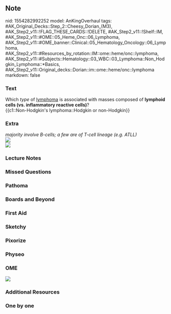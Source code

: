## Note
nid: 1554282992252
model: AnKingOverhaul
tags: #AK_Original_Decks::Step_2::Cheesy_Dorian_(M3), #AK_Step2_v11::!FLAG_THESE_CARDS::!DELETE, #AK_Step2_v11::!Shelf::IM, #AK_Step2_v11::#OME::05_Heme_Onc::06_Lymphoma, #AK_Step2_v11::#OME_banner::Clinical::05_Hematology_Oncology::06_Lymphoma, #AK_Step2_v11::#Resources_by_rotation::IM::ome::heme/onc::lymphoma, #AK_Step2_v11::#Subjects::Hematology::03_WBC::03_Lymphoma::Non_Hodgkin_Lymphoma::*Basics, #AK_Step2_v11::Original_decks::Dorian::im::ome::heme/onc::lymphoma
markdown: false

### Text
<div>
  Which <i>type</i> of <u>lymphoma</u> is associated with masses
  composed of <b>lymphoid cells (vs. inflammatory reactive
  cells)</b>?
</div>
<div>
  {{c1::Non-Hodgkin's lymphoma::Hodgkin or non-Hodgkin}}
</div>

### Extra
<div>
  <i>majority involve B-cells; a few are of T-cell lineage (e.g.
  ATLL)</i>
</div>
<div><img src="paste-248777390686549.jpg"></div>
<div><img src="paste-5860349731405825.jpg"></div>

### Lecture Notes


### Missed Questions


### Pathoma


### Boards and Beyond


### First Aid


### Sketchy


### Pixorize


### Physeo


### OME
<div class="ome-widget">
  <a href=
  "https://onlinemeded.org/spa/hematology-oncology/lymphoma/acquire?ref=anki">
  <img src="_OME_AnkiFlashcards_Lesson_6.png"></a>
</div>

### Additional Resources


### One by one

